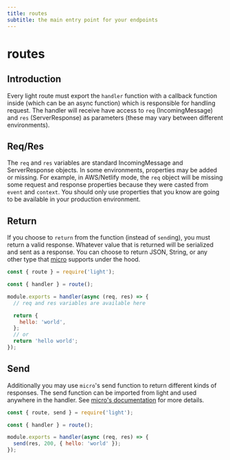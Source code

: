 ```yaml
---
title: routes
subtitle: the main entry point for your endpoints
---
```


# routes

## Introduction

Every light route must export the `handler` function with a callback function inside \(which can be an async function\) which is responsible for handling request. The handler will receive have access to `req` \(IncomingMessage\) and `res` \(ServerResponse\) as parameters \(these may vary between different environments\).

## Req/Res

The `req` and `res` variables are standard IncomingMessage and ServerResponse objects. In some environments, properties may be added or missing. For example, in AWS/Netlify mode, the `req` object will be missing some request and response properties because they were casted from `event` and `context`. You should only use properties that you know are going to be available in your production environment.

## Return

If you choose to `return` from the function \(instead of `send`ing\), you must return a valid response. Whatever value that is returned will be serialized and sent as a response. You can choose to return JSON, String, or any other type that [micro](https://github.com/zeit/micro) supports under the hood.

```javascript
const { route } = require('light');

const { handler } = route();

module.exports = handler(async (req, res) => {
  // req and res variables are available here

  return {
    hello: 'world',
  };
  // or
  return 'hello world';
});
```

## Send

Additionally you may use `micro`'s send function to return different kinds of responses. The send function can be imported from light and used anywhere in the handler. See [micro's documentation](https://github.com/zeit/micro#sendres-statuscode-data--null) for more details.

```javascript
const { route, send } = require('light');

const { handler } = route();

module.exports = handler(async (req, res) => {
  send(res, 200, { hello: 'world' });
});
```

